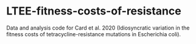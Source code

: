 # LTEE-fitness-costs-of-resistance
Data and analysis code for Card et al. 2020 (Idiosyncratic variation in the fitness costs of tetracycline-resistance mutations in Escherichia coli).
